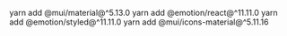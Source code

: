 yarn add @mui/material@^5.13.0
yarn add @emotion/react@^11.11.0
yarn add @emotion/styled@^11.11.0
yarn add @mui/icons-material@^5.11.16
